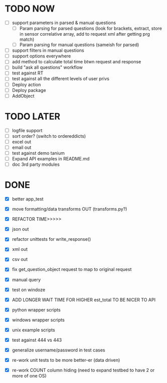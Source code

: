 # TODO NOW
 * [ ] support parameters in parsed & manual questions
   * [ ] Param parsing for parsed questions (look for brackets, extract, store in sensor correlative array, add to request xml after getting prg match)
   * [ ] Param parsing for manual questions (sameish for parsed)
 * [ ] support filters in manual questions
 * [ ] support options everywhere
 * [ ] add method to calculate total time btwn request and response
 * [ ] build "ask all questions" workflow
 * [ ] test against RT
 * [ ] test against all the different levels of user privs
 * [ ] Deploy action
 * [ ] Deploy package
 * [ ] AddObject

# TODO LATER
 * [ ] logfile support
 * [ ] sort order? (switch to ordereddicts)
 * [ ] excel out
 * [ ] email out
 * [ ] test against demo tanium
 * [ ] Expand API examples in README.md
 * [ ] doc 3rd party modules

# DONE
 * [X] better app_test
 * [X] move formatting/data transforms OUT (transforms.py?)
 * [X] REFACTOR TIME>>>>>
 * [X] json out
 * [X] refactor unittests for write_response()
 * [X] xml out
 * [X] csv out
 * [X] fix get_question_object request to map to original request
 * [X] manual query
 * [X] test on windoze
 * [X] ADD LONGER WAIT TIME FOR HIGHER est_total TO BE NICER TO API
 * [X] python wrapper scripts
 * [X] windows wrapper scripts
 * [X] unix example scripts
 * [X] test against 444 vs 443
 * [X] generalize username/password in test cases
 * [X] re-work unit tests to be more better-er (data driven)
 * [X] re-work COUNT column hiding (need to expand testbed to have 2 or more of one OS)

